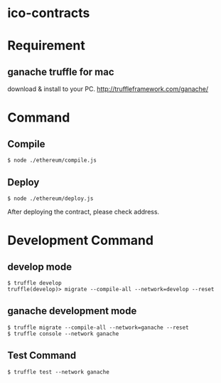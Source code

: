 # ico-contracts

# Requirement

## ganache truffle for mac

download & install to your PC.
http://truffleframework.com/ganache/

# Command

## Compile

```
$ node ./ethereum/compile.js
```

## Deploy

```
$ node ./ethereum/deploy.js
```

After deploying the contract, please check address.

# Development Command

## develop mode

```
$ truffle develop
truffle(develop)> migrate --compile-all --network=develop --reset
```

## ganache development mode

```
$ truffle migrate --compile-all --network=ganache --reset
$ truffle console --network ganache
```

## Test Command

```
$ truffle test --network ganache
```
